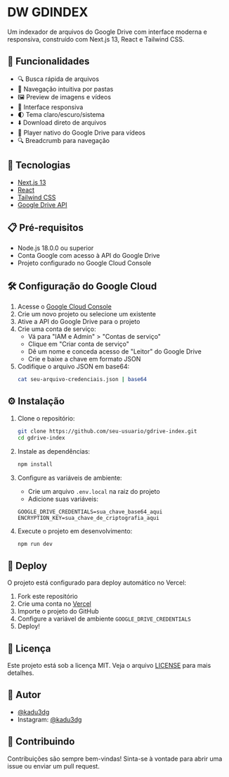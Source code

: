 # DW GDINDEX

Um indexador de arquivos do Google Drive com interface moderna e responsiva, construído com Next.js 13, React e Tailwind CSS.

## 🌟 Funcionalidades

- 🔍 Busca rápida de arquivos
- 📁 Navegação intuitiva por pastas
- 🖼️ Preview de imagens e vídeos
- 📱 Interface responsiva
- 🌓 Tema claro/escuro/sistema
- ⬇️ Download direto de arquivos
- 🎥 Player nativo do Google Drive para vídeos
- 🔍 Breadcrumb para navegação

## 🚀 Tecnologias

- [Next.js 13](https://nextjs.org/)
- [React](https://reactjs.org/)
- [Tailwind CSS](https://tailwindcss.com/)
- [Google Drive API](https://developers.google.com/drive/api)

## 📋 Pré-requisitos

- Node.js 18.0.0 ou superior
- Conta Google com acesso à API do Google Drive
- Projeto configurado no Google Cloud Console

## 🛠️ Configuração do Google Cloud

1. Acesse o [Google Cloud Console](https://console.cloud.google.com)
2. Crie um novo projeto ou selecione um existente
3. Ative a API do Google Drive para o projeto
4. Crie uma conta de serviço:
   - Vá para "IAM e Admin" > "Contas de serviço"
   - Clique em "Criar conta de serviço"
   - Dê um nome e conceda acesso de "Leitor" do Google Drive
   - Crie e baixe a chave em formato JSON
5. Codifique o arquivo JSON em base64:
   ```bash
   cat seu-arquivo-credenciais.json | base64
   ```

## ⚙️ Instalação

1. Clone o repositório:
   ```bash
   git clone https://github.com/seu-usuario/gdrive-index.git
   cd gdrive-index
   ```

2. Instale as dependências:
   ```bash
   npm install
   ```

3. Configure as variáveis de ambiente:
   - Crie um arquivo `.env.local` na raiz do projeto
   - Adicione suas variáveis:
   ```
   GOOGLE_DRIVE_CREDENTIALS=sua_chave_base64_aqui
   ENCRYPTION_KEY=sua_chave_de_criptografia_aqui
   ```

4. Execute o projeto em desenvolvimento:
   ```bash
   npm run dev
   ```

## 🚀 Deploy

O projeto está configurado para deploy automático no Vercel:

1. Fork este repositório
2. Crie uma conta no [Vercel](https://vercel.com)
3. Importe o projeto do GitHub
4. Configure a variável de ambiente `GOOGLE_DRIVE_CREDENTIALS`
5. Deploy!

## 📝 Licença

Este projeto está sob a licença MIT. Veja o arquivo [LICENSE](LICENSE) para mais detalhes.

## 👤 Autor

- [@kadu3dg](https://github.com/kadu3dg)
- Instagram: [@kadu3dg](https://instagram.com/kadu3dg)

## 🤝 Contribuindo

Contribuições são sempre bem-vindas! Sinta-se à vontade para abrir uma issue ou enviar um pull request. 
